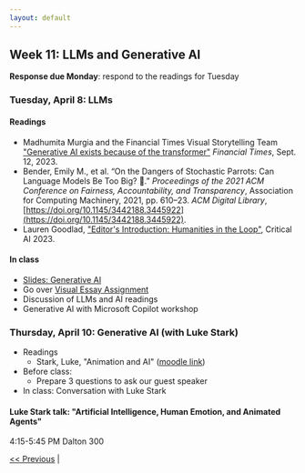 ```yaml
---
layout: default
---
```


## Week 11: LLMs and Generative AI

**Response due Monday**: respond to the readings for Tuesday

### Tuesday, April 8: LLMs

#### Readings

- Madhumita Murgia and the Financial Times Visual Storytelling Team ["Generative AI exists because of the transformer"](https://ig.ft.com/generative-ai/) *Financial Times*, Sept. 12, 2023.
- Bender, Emily M., et al. “On the Dangers of Stochastic Parrots: Can Language Models Be Too Big? 🦜.” _Proceedings of the 2021 ACM Conference on Fairness, Accountability, and Transparency_, Association for Computing Machinery, 2021, pp. 610–23. _ACM Digital Library_, [https://doi.org/10.1145/3442188.3445922](https://doi.org/10.1145/3442188.3445922).
- Lauren Goodlad, ["Editor's Introduction: Humanities in the Loop"](https://read.dukeupress.edu/critical-ai/article/doi/10.1215/2834703X-10734016/382460/Editor-s-Introduction-Humanities-in-the-Loop), Critical AI 2023.

#### In class

- [Slides: Generative AI](../slides/gen-ai.html)
- Go over [Visual Essay Assignment](../assignments/visual-essay)
- Discussion of LLMs and AI readings
- Generative AI with Microsoft Copilot workshop

### Thursday, April 10: Generative AI (with Luke Stark)

- Readings
  - Stark, Luke, "Animation and AI" ([moodle link](https://moodle.brynmawr.edu/pluginfile.php/485152/mod_resource/content/1/stark-animation-ai-facct24.pdf))
- Before class:
  - Prepare 3 questions to ask our guest speaker
- In class: Conversation with Luke Stark

#### Luke Stark talk: "Artificial Intelligence, Human Emotion, and Animated Agents"

4:15-5:45 PM Dalton 300

[<< Previous](10) | <!-- [Next >> ](12) -->